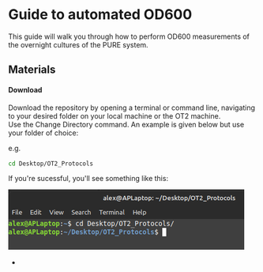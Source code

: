 # Guide to automated OD600

This guide will walk you through how to perform OD600 measurements of the overnight cultures of the PURE system.

## Materials

#### Download

Download the repository by opening a terminal or command line, navigating to your desired folder on your local machine or the OT2 machine.  
Use the Change Directory command. An example is given below but use your folder of choice:

e.g.
```bash
cd Desktop/OT2_Protocols
```

If you're sucessful, you'll see something like this:

![Desktop Navigation](img/initial_navigation.png)

* 
